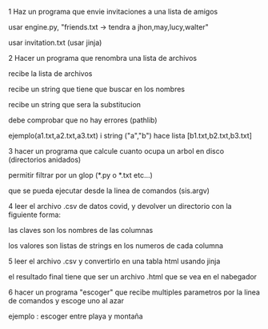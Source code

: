 1 Haz un programa que envie invitaciones a una lista de amigos

usar engine.py, "friends.txt -> tendra a jhon,may,lucy,walter"

usar invitation.txt (usar jinja)

2 Hacer un programa que renombra una lista de archivos

recibe la lista de archivos 

recibe un string que tiene que buscar en los nombres 

recibe un string que sera la substitucion

debe comprobar que no hay errores (pathlib)

ejemplo(a1.txt,a2.txt,a3.txt) i string ("a","b") hace lista [b1.txt,b2.txt,b3.txt]

3 hacer un programa que calcule cuanto ocupa un arbol en disco (directorios anidados)

permitir filtrar por un glop (*.py o *.txt etc...)

que se pueda ejecutar desde la linea de comandos (sis.argv)

4 leer el archivo .csv de datos covid, y devolver un directorio con la figuiente forma:

las claves son los nombres de las columnas

los valores son listas de strings en los numeros de cada columna

5 leer el archivo .csv y convertirlo en una tabla html usando jinja

el resultado final tiene que ser un archivo .html que se vea en el nabegador

6 hacer un programa "escoger" que recibe multiples parametros por la linea de comandos y escoge uno al azar 

ejemplo : escoger entre playa y montaña